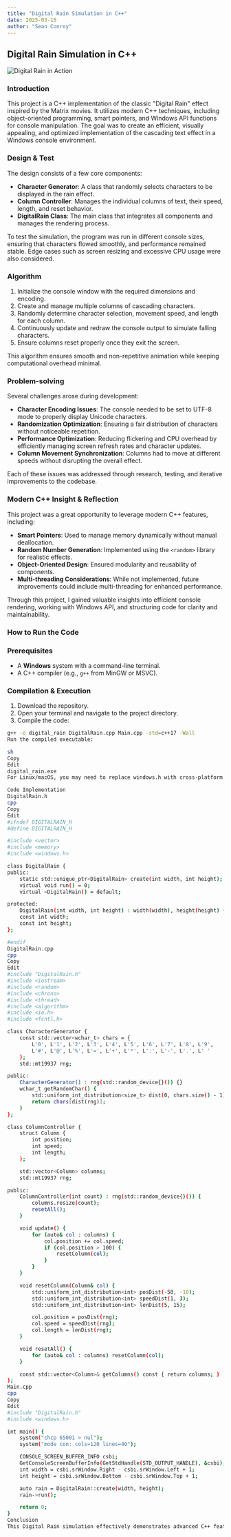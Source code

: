 ```yaml
---
title: "Digital Rain Simulation in C++"
date: 2025-03-15
author: "Sean Conroy"
---
```


## Digital Rain Simulation in C++
![Digital Rain in Action](assets/VsDebugConsole_NiEamvhBHi.gif)


### Introduction

This project is a C++ implementation of the classic "Digital Rain" effect inspired by the Matrix movies. It utilizes modern C++ techniques, including object-oriented programming, smart pointers, and Windows API functions for console manipulation. The goal was to create an efficient, visually appealing, and optimized implementation of the cascading text effect in a Windows console environment.

### Design & Test

The design consists of a few core components:
- **Character Generator**: A class that randomly selects characters to be displayed in the rain effect.
- **Column Controller**: Manages the individual columns of text, their speed, length, and reset behavior.
- **DigitalRain Class**: The main class that integrates all components and manages the rendering process.

To test the simulation, the program was run in different console sizes, ensuring that characters flowed smoothly, and performance remained stable. Edge cases such as screen resizing and excessive CPU usage were also considered.

### Algorithm

1. Initialize the console window with the required dimensions and encoding.
2. Create and manage multiple columns of cascading characters.
3. Randomly determine character selection, movement speed, and length for each column.
4. Continuously update and redraw the console output to simulate falling characters.
5. Ensure columns reset properly once they exit the screen.

This algorithm ensures smooth and non-repetitive animation while keeping computational overhead minimal.

### Problem-solving

Several challenges arose during development:
- **Character Encoding Issues**: The console needed to be set to UTF-8 mode to properly display Unicode characters.
- **Randomization Optimization**: Ensuring a fair distribution of characters without noticeable repetition.
- **Performance Optimization**: Reducing flickering and CPU overhead by efficiently managing screen refresh rates and character updates.
- **Column Movement Synchronization**: Columns had to move at different speeds without disrupting the overall effect.

Each of these issues was addressed through research, testing, and iterative improvements to the codebase.

### Modern C++ Insight & Reflection

This project was a great opportunity to leverage modern C++ features, including:
- **Smart Pointers**: Used to manage memory dynamically without manual deallocation.
- **Random Number Generation**: Implemented using the `<random>` library for realistic effects.
- **Object-Oriented Design**: Ensured modularity and reusability of components.
- **Multi-threading Considerations**: While not implemented, future improvements could include multi-threading for enhanced performance.

Through this project, I gained valuable insights into efficient console rendering, working with Windows API, and structuring code for clarity and maintainability.

### How to Run the Code

### Prerequisites
- A **Windows** system with a command-line terminal.
- A C++ compiler (e.g., `g++` from MinGW or MSVC).

### Compilation & Execution
1. Download the repository.
2. Open your terminal and navigate to the project directory.
3. Compile the code:
```sh
g++ -o digital_rain DigitalRain.cpp Main.cpp -std=c++17 -Wall
Run the compiled executable:

sh
Copy
Edit
digital_rain.exe
For Linux/macOS, you may need to replace windows.h with cross-platform alternatives.

Code Implementation
DigitalRain.h
cpp
Copy
Edit
#ifndef DIGITALRAIN_H
#define DIGITALRAIN_H

#include <vector>
#include <memory>
#include <windows.h>

class DigitalRain {
public:
    static std::unique_ptr<DigitalRain> create(int width, int height);
    virtual void run() = 0;
    virtual ~DigitalRain() = default;

protected:
    DigitalRain(int width, int height) : width(width), height(height) {}
    const int width;
    const int height;
};

#endif
DigitalRain.cpp
cpp
Copy
Edit
#include "DigitalRain.h"
#include <iostream>
#include <random>
#include <chrono>
#include <thread>
#include <algorithm>
#include <io.h>
#include <fcntl.h>

class CharacterGenerator {
    const std::vector<wchar_t> chars = {
        L'0', L'1', L'2', L'3', L'4', L'5', L'6', L'7', L'8', L'9',
        L'#', L'@', L'%', L'=', L'+', L'*', L':', L'-', L'.', L' '
    };
    std::mt19937 rng;

public:
    CharacterGenerator() : rng(std::random_device{}()) {}
    wchar_t getRandomChar() {
        std::uniform_int_distribution<size_t> dist(0, chars.size() - 1);
        return chars[dist(rng)];
    }
};

class ColumnController {
    struct Column {
        int position;
        int speed;
        int length;
    };

    std::vector<Column> columns;
    std::mt19937 rng;

public:
    ColumnController(int count) : rng(std::random_device{}()) {
        columns.resize(count);
        resetAll();
    }

    void update() {
        for (auto& col : columns) {
            col.position += col.speed;
            if (col.position > 100) {
                resetColumn(col);
            }
        }
    }

    void resetColumn(Column& col) {
        std::uniform_int_distribution<int> posDist(-50, -10);
        std::uniform_int_distribution<int> speedDist(1, 3);
        std::uniform_int_distribution<int> lenDist(5, 15);

        col.position = posDist(rng);
        col.speed = speedDist(rng);
        col.length = lenDist(rng);
    }

    void resetAll() {
        for (auto& col : columns) resetColumn(col);
    }

    const std::vector<Column>& getColumns() const { return columns; }
};
Main.cpp
cpp
Copy
Edit
#include "DigitalRain.h"
#include <windows.h>

int main() {
    system("chcp 65001 > nul");
    system("mode con: cols=120 lines=40");

    CONSOLE_SCREEN_BUFFER_INFO csbi;
    GetConsoleScreenBufferInfo(GetStdHandle(STD_OUTPUT_HANDLE), &csbi);
    int width = csbi.srWindow.Right - csbi.srWindow.Left + 1;
    int height = csbi.srWindow.Bottom - csbi.srWindow.Top + 1;

    auto rain = DigitalRain::create(width, height);
    rain->run();

    return 0;
}
Conclusion
This Digital Rain simulation effectively demonstrates advanced C++ features, random generation, and efficient console rendering. It provides a visually engaging representation of cascading characters, bringing the iconic Matrix aesthetic to life in the console. Future enhancements could include multi-threading, color variations, and even graphical implementations using a GUI framework.
